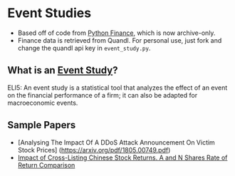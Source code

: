 # Event Studies
* Based off of code from [Python Finance](https://github.com/danielfrg/PythonFinance), which is now archive-only. <br> 
* Finance data is retrieved from Quandl. For personal use, just fork and change the quandl api key in `event_study.py`.

## What is an [Event Study](https://www.princeton.edu/~markus/teaching/Eco467/04Lecture/04Event%20Study%20Description.pdf)?

ELI5: An event study is a statistical tool that analyzes the effect of an event on the financial performance of a firm; it can also be adapted for macroeconomic events. 

## Sample Papers
* [Analysing The Impact Of A DDoS Attack Announcement On Victim Stock Prices] (https://arxiv.org/pdf/1805.00749.pdf)
* [Impact of Cross-Listing Chinese Stock Returns. A and N Shares Rate of Return Comparison](https://arxiv.org/pdf/1711.08799.pdf) 
